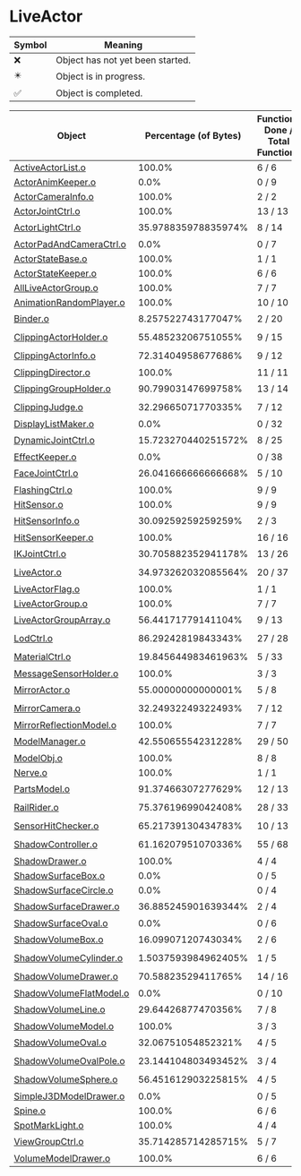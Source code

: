 # LiveActor
| Symbol | Meaning 
| ------------- | ------------- 
| :x: | Object has not yet been started. 
| :eight_pointed_black_star: | Object is in progress. 
| :white_check_mark: | Object is completed. 


| Object | Percentage (of Bytes) | Functions Done / Total Functions | Percentage (Functions) | Status 
| ------------- | ------------- | ------------- | ------------- | ------------- 
| [ActiveActorList.o](https://github.com/shibbo/Petari/blob/master/docs/lib/Game/LiveActor/ActiveActorList.md) | 100.0% | 6 / 6 | 100.0% | :white_check_mark: 
| [ActorAnimKeeper.o](https://github.com/shibbo/Petari/blob/master/docs/lib/Game/LiveActor/ActorAnimKeeper.md) | 0.0% | 0 / 9 | 0.0% | :x: 
| [ActorCameraInfo.o](https://github.com/shibbo/Petari/blob/master/docs/lib/Game/LiveActor/ActorCameraInfo.md) | 100.0% | 2 / 2 | 100.0% | :white_check_mark: 
| [ActorJointCtrl.o](https://github.com/shibbo/Petari/blob/master/docs/lib/Game/LiveActor/ActorJointCtrl.md) | 100.0% | 13 / 13 | 100.0% | :white_check_mark: 
| [ActorLightCtrl.o](https://github.com/shibbo/Petari/blob/master/docs/lib/Game/LiveActor/ActorLightCtrl.md) | 35.978835978835974% | 8 / 14 | 57.14285714285714% | :eight_pointed_black_star: 
| [ActorPadAndCameraCtrl.o](https://github.com/shibbo/Petari/blob/master/docs/lib/Game/LiveActor/ActorPadAndCameraCtrl.md) | 0.0% | 0 / 7 | 0.0% | :x: 
| [ActorStateBase.o](https://github.com/shibbo/Petari/blob/master/docs/lib/Game/LiveActor/ActorStateBase.md) | 100.0% | 1 / 1 | 100.0% | :white_check_mark: 
| [ActorStateKeeper.o](https://github.com/shibbo/Petari/blob/master/docs/lib/Game/LiveActor/ActorStateKeeper.md) | 100.0% | 6 / 6 | 100.0% | :white_check_mark: 
| [AllLiveActorGroup.o](https://github.com/shibbo/Petari/blob/master/docs/lib/Game/LiveActor/AllLiveActorGroup.md) | 100.0% | 7 / 7 | 100.0% | :white_check_mark: 
| [AnimationRandomPlayer.o](https://github.com/shibbo/Petari/blob/master/docs/lib/Game/LiveActor/AnimationRandomPlayer.md) | 100.0% | 10 / 10 | 100.0% | :white_check_mark: 
| [Binder.o](https://github.com/shibbo/Petari/blob/master/docs/lib/Game/LiveActor/Binder.md) | 8.257522743177047% | 2 / 20 | 10.0% | :eight_pointed_black_star: 
| [ClippingActorHolder.o](https://github.com/shibbo/Petari/blob/master/docs/lib/Game/LiveActor/ClippingActorHolder.md) | 55.48523206751055% | 9 / 15 | 60.0% | :eight_pointed_black_star: 
| [ClippingActorInfo.o](https://github.com/shibbo/Petari/blob/master/docs/lib/Game/LiveActor/ClippingActorInfo.md) | 72.31404958677686% | 9 / 12 | 75.0% | :eight_pointed_black_star: 
| [ClippingDirector.o](https://github.com/shibbo/Petari/blob/master/docs/lib/Game/LiveActor/ClippingDirector.md) | 100.0% | 11 / 11 | 100.0% | :white_check_mark: 
| [ClippingGroupHolder.o](https://github.com/shibbo/Petari/blob/master/docs/lib/Game/LiveActor/ClippingGroupHolder.md) | 90.79903147699758% | 13 / 14 | 92.85714285714286% | :eight_pointed_black_star: 
| [ClippingJudge.o](https://github.com/shibbo/Petari/blob/master/docs/lib/Game/LiveActor/ClippingJudge.md) | 32.29665071770335% | 7 / 12 | 58.333333333333336% | :eight_pointed_black_star: 
| [DisplayListMaker.o](https://github.com/shibbo/Petari/blob/master/docs/lib/Game/LiveActor/DisplayListMaker.md) | 0.0% | 0 / 32 | 0.0% | :x: 
| [DynamicJointCtrl.o](https://github.com/shibbo/Petari/blob/master/docs/lib/Game/LiveActor/DynamicJointCtrl.md) | 15.723270440251572% | 8 / 25 | 32.0% | :eight_pointed_black_star: 
| [EffectKeeper.o](https://github.com/shibbo/Petari/blob/master/docs/lib/Game/LiveActor/EffectKeeper.md) | 0.0% | 0 / 38 | 0.0% | :x: 
| [FaceJointCtrl.o](https://github.com/shibbo/Petari/blob/master/docs/lib/Game/LiveActor/FaceJointCtrl.md) | 26.041666666666668% | 5 / 10 | 50.0% | :eight_pointed_black_star: 
| [FlashingCtrl.o](https://github.com/shibbo/Petari/blob/master/docs/lib/Game/LiveActor/FlashingCtrl.md) | 100.0% | 9 / 9 | 100.0% | :white_check_mark: 
| [HitSensor.o](https://github.com/shibbo/Petari/blob/master/docs/lib/Game/LiveActor/HitSensor.md) | 100.0% | 9 / 9 | 100.0% | :white_check_mark: 
| [HitSensorInfo.o](https://github.com/shibbo/Petari/blob/master/docs/lib/Game/LiveActor/HitSensorInfo.md) | 30.09259259259259% | 2 / 3 | 66.66666666666666% | :eight_pointed_black_star: 
| [HitSensorKeeper.o](https://github.com/shibbo/Petari/blob/master/docs/lib/Game/LiveActor/HitSensorKeeper.md) | 100.0% | 16 / 16 | 100.0% | :white_check_mark: 
| [IKJointCtrl.o](https://github.com/shibbo/Petari/blob/master/docs/lib/Game/LiveActor/IKJointCtrl.md) | 30.705882352941178% | 13 / 26 | 50.0% | :eight_pointed_black_star: 
| [LiveActor.o](https://github.com/shibbo/Petari/blob/master/docs/lib/Game/LiveActor/LiveActor.md) | 34.973262032085564% | 20 / 37 | 54.054054054054056% | :eight_pointed_black_star: 
| [LiveActorFlag.o](https://github.com/shibbo/Petari/blob/master/docs/lib/Game/LiveActor/LiveActorFlag.md) | 100.0% | 1 / 1 | 100.0% | :white_check_mark: 
| [LiveActorGroup.o](https://github.com/shibbo/Petari/blob/master/docs/lib/Game/LiveActor/LiveActorGroup.md) | 100.0% | 7 / 7 | 100.0% | :white_check_mark: 
| [LiveActorGroupArray.o](https://github.com/shibbo/Petari/blob/master/docs/lib/Game/LiveActor/LiveActorGroupArray.md) | 56.44171779141104% | 9 / 13 | 69.23076923076923% | :eight_pointed_black_star: 
| [LodCtrl.o](https://github.com/shibbo/Petari/blob/master/docs/lib/Game/LiveActor/LodCtrl.md) | 86.29242819843343% | 27 / 28 | 96.42857142857143% | :eight_pointed_black_star: 
| [MaterialCtrl.o](https://github.com/shibbo/Petari/blob/master/docs/lib/Game/LiveActor/MaterialCtrl.md) | 19.845644983461963% | 5 / 33 | 15.151515151515152% | :eight_pointed_black_star: 
| [MessageSensorHolder.o](https://github.com/shibbo/Petari/blob/master/docs/lib/Game/LiveActor/MessageSensorHolder.md) | 100.0% | 3 / 3 | 100.0% | :white_check_mark: 
| [MirrorActor.o](https://github.com/shibbo/Petari/blob/master/docs/lib/Game/LiveActor/MirrorActor.md) | 55.00000000000001% | 5 / 8 | 62.5% | :eight_pointed_black_star: 
| [MirrorCamera.o](https://github.com/shibbo/Petari/blob/master/docs/lib/Game/LiveActor/MirrorCamera.md) | 32.24932249322493% | 7 / 12 | 58.333333333333336% | :eight_pointed_black_star: 
| [MirrorReflectionModel.o](https://github.com/shibbo/Petari/blob/master/docs/lib/Game/LiveActor/MirrorReflectionModel.md) | 100.0% | 7 / 7 | 100.0% | :white_check_mark: 
| [ModelManager.o](https://github.com/shibbo/Petari/blob/master/docs/lib/Game/LiveActor/ModelManager.md) | 42.55065554231228% | 29 / 50 | 57.99999999999999% | :eight_pointed_black_star: 
| [ModelObj.o](https://github.com/shibbo/Petari/blob/master/docs/lib/Game/LiveActor/ModelObj.md) | 100.0% | 8 / 8 | 100.0% | :white_check_mark: 
| [Nerve.o](https://github.com/shibbo/Petari/blob/master/docs/lib/Game/LiveActor/Nerve.md) | 100.0% | 1 / 1 | 100.0% | :white_check_mark: 
| [PartsModel.o](https://github.com/shibbo/Petari/blob/master/docs/lib/Game/LiveActor/PartsModel.md) | 91.37466307277629% | 12 / 13 | 92.3076923076923% | :eight_pointed_black_star: 
| [RailRider.o](https://github.com/shibbo/Petari/blob/master/docs/lib/Game/LiveActor/RailRider.md) | 75.37619699042408% | 28 / 33 | 84.84848484848484% | :eight_pointed_black_star: 
| [SensorHitChecker.o](https://github.com/shibbo/Petari/blob/master/docs/lib/Game/LiveActor/SensorHitChecker.md) | 65.21739130434783% | 10 / 13 | 76.92307692307693% | :eight_pointed_black_star: 
| [ShadowController.o](https://github.com/shibbo/Petari/blob/master/docs/lib/Game/LiveActor/ShadowController.md) | 61.16207951070336% | 55 / 68 | 80.88235294117648% | :eight_pointed_black_star: 
| [ShadowDrawer.o](https://github.com/shibbo/Petari/blob/master/docs/lib/Game/LiveActor/ShadowDrawer.md) | 100.0% | 4 / 4 | 100.0% | :white_check_mark: 
| [ShadowSurfaceBox.o](https://github.com/shibbo/Petari/blob/master/docs/lib/Game/LiveActor/ShadowSurfaceBox.md) | 0.0% | 0 / 5 | 0.0% | :x: 
| [ShadowSurfaceCircle.o](https://github.com/shibbo/Petari/blob/master/docs/lib/Game/LiveActor/ShadowSurfaceCircle.md) | 0.0% | 0 / 4 | 0.0% | :x: 
| [ShadowSurfaceDrawer.o](https://github.com/shibbo/Petari/blob/master/docs/lib/Game/LiveActor/ShadowSurfaceDrawer.md) | 36.885245901639344% | 2 / 4 | 50.0% | :eight_pointed_black_star: 
| [ShadowSurfaceOval.o](https://github.com/shibbo/Petari/blob/master/docs/lib/Game/LiveActor/ShadowSurfaceOval.md) | 0.0% | 0 / 6 | 0.0% | :x: 
| [ShadowVolumeBox.o](https://github.com/shibbo/Petari/blob/master/docs/lib/Game/LiveActor/ShadowVolumeBox.md) | 16.09907120743034% | 2 / 6 | 33.33333333333333% | :eight_pointed_black_star: 
| [ShadowVolumeCylinder.o](https://github.com/shibbo/Petari/blob/master/docs/lib/Game/LiveActor/ShadowVolumeCylinder.md) | 1.5037593984962405% | 1 / 5 | 20.0% | :eight_pointed_black_star: 
| [ShadowVolumeDrawer.o](https://github.com/shibbo/Petari/blob/master/docs/lib/Game/LiveActor/ShadowVolumeDrawer.md) | 70.58823529411765% | 14 / 16 | 87.5% | :eight_pointed_black_star: 
| [ShadowVolumeFlatModel.o](https://github.com/shibbo/Petari/blob/master/docs/lib/Game/LiveActor/ShadowVolumeFlatModel.md) | 0.0% | 0 / 10 | 0.0% | :x: 
| [ShadowVolumeLine.o](https://github.com/shibbo/Petari/blob/master/docs/lib/Game/LiveActor/ShadowVolumeLine.md) | 29.64426877470356% | 7 / 8 | 87.5% | :eight_pointed_black_star: 
| [ShadowVolumeModel.o](https://github.com/shibbo/Petari/blob/master/docs/lib/Game/LiveActor/ShadowVolumeModel.md) | 100.0% | 3 / 3 | 100.0% | :white_check_mark: 
| [ShadowVolumeOval.o](https://github.com/shibbo/Petari/blob/master/docs/lib/Game/LiveActor/ShadowVolumeOval.md) | 32.06751054852321% | 4 / 5 | 80.0% | :eight_pointed_black_star: 
| [ShadowVolumeOvalPole.o](https://github.com/shibbo/Petari/blob/master/docs/lib/Game/LiveActor/ShadowVolumeOvalPole.md) | 23.144104803493452% | 3 / 4 | 75.0% | :eight_pointed_black_star: 
| [ShadowVolumeSphere.o](https://github.com/shibbo/Petari/blob/master/docs/lib/Game/LiveActor/ShadowVolumeSphere.md) | 56.451612903225815% | 4 / 5 | 80.0% | :eight_pointed_black_star: 
| [SimpleJ3DModelDrawer.o](https://github.com/shibbo/Petari/blob/master/docs/lib/Game/LiveActor/SimpleJ3DModelDrawer.md) | 0.0% | 0 / 5 | 0.0% | :x: 
| [Spine.o](https://github.com/shibbo/Petari/blob/master/docs/lib/Game/LiveActor/Spine.md) | 100.0% | 6 / 6 | 100.0% | :white_check_mark: 
| [SpotMarkLight.o](https://github.com/shibbo/Petari/blob/master/docs/lib/Game/LiveActor/SpotMarkLight.md) | 100.0% | 4 / 4 | 100.0% | :white_check_mark: 
| [ViewGroupCtrl.o](https://github.com/shibbo/Petari/blob/master/docs/lib/Game/LiveActor/ViewGroupCtrl.md) | 35.714285714285715% | 5 / 7 | 71.42857142857143% | :eight_pointed_black_star: 
| [VolumeModelDrawer.o](https://github.com/shibbo/Petari/blob/master/docs/lib/Game/LiveActor/VolumeModelDrawer.md) | 100.0% | 6 / 6 | 100.0% | :white_check_mark: 
